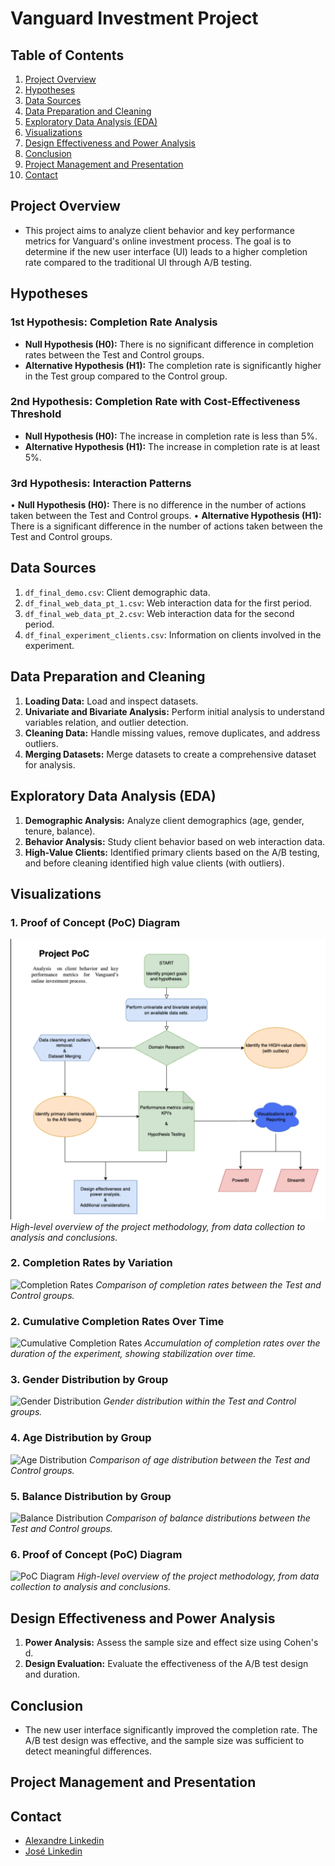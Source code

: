 # Vanguard Investment Project

## Table of Contents
1. [Project Overview](#project-overview)
2. [Hypotheses](#hypotheses)
3. [Data Sources](#data-sources)
4. [Data Preparation and Cleaning](#data-preparation-and-cleaning)
5. [Exploratory Data Analysis (EDA)](#exploratory-data-analysis-eda)
6. [Visualizations](#visualizations)
7. [Design Effectiveness and Power Analysis](#design-effectiveness-and-power-analysis)
8. [Conclusion](#conclusion)
9. [Project Management and Presentation](#Project-Management-and-Presentation)
10. [Contact](#contact)

## Project Overview

- This project aims to analyze client behavior and key performance metrics for Vanguard's online investment process. The goal is to determine if the new user interface (UI) leads to a higher completion rate compared to the traditional UI through A/B testing.

## Hypotheses

### 1st Hypothesis: Completion Rate Analysis

- **Null Hypothesis (H0):** There is no significant difference in completion rates between the Test and Control groups.
- **Alternative Hypothesis (H1):** The completion rate is significantly higher in the Test group compared to the Control group.

### 2nd Hypothesis: Completion Rate with Cost-Effectiveness Threshold

- **Null Hypothesis (H0):** The increase in completion rate is less than 5%.
- **Alternative Hypothesis (H1):** The increase in completion rate is at least 5%.

### 3rd Hypothesis: Interaction Patterns

•	**Null Hypothesis (H0):** There is no difference in the number of actions taken between the Test and Control groups.
•	**Alternative Hypothesis (H1):** There is a significant difference in the number of actions taken between the Test and Control groups.

## Data Sources
1. `df_final_demo.csv`: Client demographic data.
2. `df_final_web_data_pt_1.csv`: Web interaction data for the first period.
3. `df_final_web_data_pt_2.csv`: Web interaction data for the second period.
4. `df_final_experiment_clients.csv`: Information on clients involved in the experiment.

## Data Preparation and Cleaning
1. **Loading Data:** Load and inspect datasets.
2. **Univariate and Bivariate Analysis:** Perform initial analysis to understand variables relation, and outlier detection.
3. **Cleaning Data:** Handle missing values, remove duplicates, and address outliers.
4. **Merging Datasets:** Merge datasets to create a comprehensive dataset for analysis.

## Exploratory Data Analysis (EDA)
1. **Demographic Analysis:** Analyze client demographics (age, gender, tenure, balance).
2. **Behavior Analysis:** Study client behavior based on web interaction data.
3. **High-Value Clients:** Identified primary clients based on the A/B testing, and before cleaning identified high value clients (with outliers).

## Visualizations

### 1. Proof of Concept (PoC) Diagram
![PoC Diagram](Visualizations/ProjectPoC.png)
*High-level overview of the project methodology, from data collection to analysis and conclusions.*

### 2. Completion Rates by Variation 
![Completion Rates](Visualizations/Hypothesis%testing/1st%hypothesis/piechart-completion-rate.png)
*Comparison of completion rates between the Test and Control groups.*

### 2. Cumulative Completion Rates Over Time
![Cumulative Completion Rates](images/cumulative_completion_rates.png)
*Accumulation of completion rates over the duration of the experiment, showing stabilization over time.*

### 3. Gender Distribution by Group
![Gender Distribution](images/gender_distribution.png)
*Gender distribution within the Test and Control groups.*

### 4. Age Distribution by Group
![Age Distribution](images/age_distribution.png)
*Comparison of age distribution between the Test and Control groups.*

### 5. Balance Distribution by Group
![Balance Distribution](images/balance_distribution.png)
*Comparison of balance distributions between the Test and Control groups.*

### 6. Proof of Concept (PoC) Diagram
![PoC Diagram](images/poc_diagram.png)
*High-level overview of the project methodology, from data collection to analysis and conclusions.*

## Design Effectiveness and Power Analysis
1. **Power Analysis:** Assess the sample size and effect size using Cohen's d.
2. **Design Evaluation:** Evaluate the effectiveness of the A/B test design and duration.


## Conclusion

- The new user interface significantly improved the completion rate. The A/B test design was effective, and the sample size was sufficient to detect meaningful differences.

## Project Management and Presentation

## Contact

- [Alexandre Linkedin](https://www.linkedin.com/in/alexandre-ribeiro-264445279/) 
- [José Linkedin](https://www.linkedin.com/in/jos%C3%A9-pedro-barbosa-brand%C3%A3o-663a172b6/)
